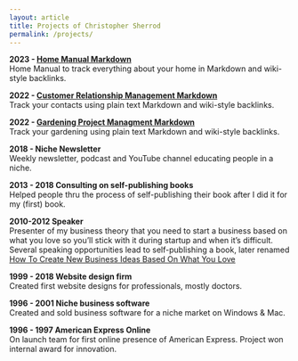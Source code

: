 ```yaml
---
layout: article
title: Projects of Christopher Sherrod
permalink: /projects/
---
```

**2023 - [Home Manual Markdown](https://github.com/CLSherrod/home-manual-markdown)**<br>
Home Manual to track everything about your home in Markdown and wiki-style backlinks.

**2022 - [Customer Relationship Management Markdown](https://github.com/CLSherrod/crm-markdown)**<br>
Track your contacts using plain text Markdown and wiki-style backlinks.

**2022 - [Gardening Project Managment Markdown](https://github.com/CLSherrod/gardening-markdown)**<br>
Track your gardening using plain text Markdown and wiki-style backlinks.

**2018 - Niche Newsletter**<br>
Weekly newsletter, podcast and YouTube channel educating people in a niche.

**2013 - 2018 Consulting on self-publishing books**<br>
Helped people thru the process of self-publishing their book after I did it for my (first) book.

**2010-2012 Speaker**<br>
Presenter of my business theory that you need to start a business based on what you love so you’ll stick with it during startup and when it’s difficult. Several speaking opportunities lead to self-publishing a book, later renamed [How To Create New Business Ideas Based On What You Love](https://christophersherrod.com/2020/12/02/business-ideas.html)

**1999 - 2018 Website design firm**<br>
Created first website designs for professionals, mostly doctors.

**1996 - 2001 Niche business software**<br>
Created and sold business software for a niche market on Windows & Mac.

**1996 - 1997 American Express Online**<br>
On launch team for first online presence of American Express. Project won internal award for innovation.